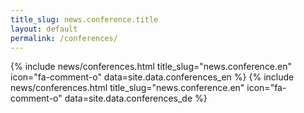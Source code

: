 ```yaml
---
title_slug: news.conference.title
layout: default
permalink: /conferences/
---
```

<div class="row">
	{% include news/conferences.html title_slug="news.conference.en" icon="fa-comment-o" data=site.data.conferences_en %}
	{% include news/conferences.html title_slug="news.conference.en" icon="fa-comment-o" data=site.data.conferences_de %}
</div>
